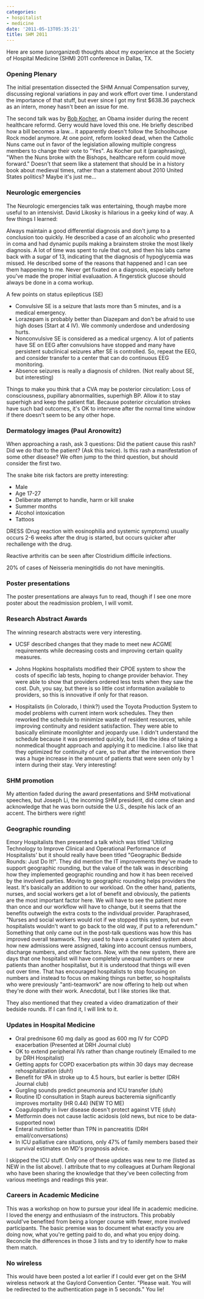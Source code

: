```yaml
---
categories:
- hospitalist
- medicine
date: '2011-05-13T05:35:21'
title: SHM 2011
---
```



Here are some (unorganized) thoughts about my experience at the
Society of Hospital Medicine (SHM) 2011 conference in Dallas, TX. 

### Opening Plenary

The initial presentation dissected the SHM Annual Compensation survey,
discussing regional variations in pay and work effort over time. I
understand the importance of that stuff, but ever since I got my first
$638.36 paycheck as an intern, money hasn't been an issue for me.

The second talk was by [Bob Kocher](http://www.whorunsgov.com/Profiles/Robert_Kocher), an Obama
insider during the recent healthcare reformd. Gerry would have loved
this one. He briefly described how a bill becomes a law... it
apparently doesn't follow the Schoolhouse Rock model anymore. At one
point, reform looked dead, when the Catholic Nuns came out in favor of
the legislation allowing multiple congress members to change their
vote to "Yes". As Kocher put it (paraphrasing), "When the Nuns broke
with the Bishops, healthcare reform could move forward." Doesn't that
seem like a statement that should be in a history book about medieval
times, rather than a statement about 2010 United States politics?
Maybe it's just me...

### Neurologic emergencies

The Neurologic emergencies talk was entertaining, though maybe more
useful to an intensivist. David Likosky is hilarious in a geeky kind
of way. A few things I learned:

Always maintain a good differential diagnosis and don't jump to a
conclusion too quickly. He described a case of an alcoholic who
presented in coma and had dynamic pupils making a brainstem stroke the
most likely diagnosis. A lot of time was spent to rule that out, and
then his labs came back with a sugar of 13, indicating that the
diagnosis of hypoglycemia was missed. He described some of the reasons
that happened and I can see them happening to me. Never get fixated on
a diagnosis, especially before you've made the proper initial
evaluaation. A fingerstick glucose should always be done in a coma
workup.

A few points on status epilepticus (SE)

- Convulsive SE is a seizure that lasts more than 5 minutes, and is a medical
emergency. 
- Lorazepam is probably better than Diazepam and don't be
afraid to use high doses (Start at 4 IV). We commonly underdose and
underdosing hurts. 
- Nonconvulsive SE is considered as a medical urgency. A lot of
patients have SE on EEG after convulsions have stopped and many have
persistent subclinical seizures after SE is controlled. So, repeat the
EEG, and consider transfer to a center that can do continuous EEG monitoring.
- Absence seizures is really a diagnosis of children. (Not really
  about SE, but interesting)

Things to make you think that a CVA may be posterior circulation: Loss
of consciousness, pupillary abnormalities, superhigh BP. Allow it to
stay superhigh and keep the patient flat. Because posterior
circulation strokes have such bad outcomes, it's OK to intervene after
the normal time window if there doesn't seem to be any other hope.

### Dermatology images (Paul Aronowitz)

When approaching a rash, ask 3 questions: Did the patient cause this
rash? Did we do that to the patient? (Ask this twice). Is this rash a
manifestation of some other disease? We often jump to the third
question, but should consider the first two.

The snake bite risk factors are pretty interesting: 
- Male
- Age 17-27
- Deliberate attempt to handle, harm or kill snake
- Summer months
- Alcohol intoxication
- Tattoos

DRESS (Drug reaction with eosinophilia and systemic symptoms) usually
occurs 2-6 weeks after the drug is started, but occurs quicker after
rechallenge with the drug.

Reactive arthritis can be seen after Clostridium difficile infections.

20% of cases of Neisseria meningitidis do not have meningitis.

### Poster presentations

The poster presentations are always fun to read, though if I see one
more poster about the readmission problem, I will vomit.

### Research Abstract Awards

The winning research abstracts were very interesting. 

- UCSF described changes that they made to meet new ACGME requirements
while decreasing costs and improving certain quality measures. 
- Johns Hopkins hospitalists modified their CPOE system to show the
costs of specific lab tests, hoping to change provider behavior. They
were able to show that providers ordered less tests when they saw the
cost. Duh, you say, but there is so little cost information available
to providers, so this is innovative if only for that reason.

- Hospitalists (in Colorado, I think?) used the Toyota Production
System to model problems with current intern work schedules. They then
reworked the schedule to minimize waste of resident resources, while
improving continuity and resident satisfaction. They were able to
basically eliminate moonlighter and jeopardy use. I didn't understand
the schedule because it was presented quickly, but I like the idea of
taking a nonmedical thought approach and applying it to medicine. I
also like that they optimized for continuity of care, so that after
the intervention there was a huge increase in the amount of patients
that were seen only by 1 intern during their stay. Very interesting!

### SHM promotion

My attention faded during the award presentations and SHM motivational
speeches, but Joseph Li, the incoming SHM president, did come clean
and acknowledge that he was born outside the U.S., despite his lack of
an accent. The birthers were right!

### Geographic rounding

Emory Hospitalists then presented a talk which was titled 'Utilizing
Technology to Improve Clinical and Operational Performance of
Hospitalists' but it should really have been titled "Geographic
Bedside Rounds: Just Do It!". They did mention the IT improvements
they've made to support geographic rounding, but the value of the talk
was in describing how they implemented geographic rounding and how it
has been received by the involved parties. Moving to geographic
rounding helps providers the least. It's basically an addition to our
workload. On the other hand, patients, nurses, and social workers get
a lot of benefit and obviously, the patients are the most important
factor here. We will have to see the patient more than once and our
workflow will have to change, but it seems that the benefits outweigh
the extra costs to the individual provider. Paraphrased, "Nurses and
social workers would riot if we stopped this system, but even
hospitalists wouldn't want to go back to the old way, if put to a
referendum." Something that only came out in the post-talk questions
was how this has improved overall teamwork. They used to have a
complicated system about how new admissions were assigned, taking into
account census numbers, discharge numbers, and other factors. Now,
with the new system, there are days that one hospitalist will have
completely unequal numbers or new patients than another hospitalist,
but it is understood that things will even out over time. That has
encouraged hospitalists to stop focusing on numbers and instead to
focus on making things run better, so hospitalists who were previously
"anti-teamwork" are now offering to help out when they're done with
their work. Anecdotal, but I like stories like that.

They also mentioned that they created a video dramatization of their
bedside rounds. If I can find it, I will link to it.

### Updates in Hospital Medicine

- Oral prednisone 60 mg daily as good as 600 mg IV for COPD
exacerbation (Presented at DRH Journal club)
- OK to extend peripheral IVs rather than change routinely (Emailed to
me by DRH Hospitalist)
- Getting appts for COPD exacerbation pts within 30 days may decrease
rehospitalization (duh!)
- Benefit for tPA in stroke up to 4.5 hours, but earlier is better
(DRH Journal club)
- Gurgling sounds predict pneumonia and ICU transfer (duh)
- Routine ID consultation in Staph aureus bacteremia significantly
improves mortality (HR 0.44) (NEW TO ME) 
- Coagulopathy in liver disease doesn't protect against VTE (duh)
- Metformin does not cause lactic acidosis (old news, but nice to be
data-supported now)
- Enteral nutrition better than TPN in pancreatitis (DRH email/conversations)
- In ICU palliative care situations, only 47% of family members based
their survival estimates on MD's prognosis advice.

I skipped the ICU stuff. Only one of these updates was new to me
(listed as NEW in the list above). I attribute that to my colleagues
at Durham Regional who have been sharing the knowledge that they've
been collecting from various meetings and readings this year.

### Careers in Academic Medicine

This was a workshop on how to pursue your ideal life in academic
medicine. I loved the energy and enthusiasm of the instructors. This
probably would've benefited from being a longer course with fewer,
more involved participants. The basic premise was to document what
exactly you are doing now, what you're getting paid to do, and what
you enjoy doing. Reconcile the differences in those 3 lists and try to
identify how to make them match.

### No wireless

This would have been posted a lot earlier if I could ever get on the
SHM wireless network at the Gaylord Convention Center. "Please
wait. You will be redirected to the authentication page in 5 seconds."
You lie!
